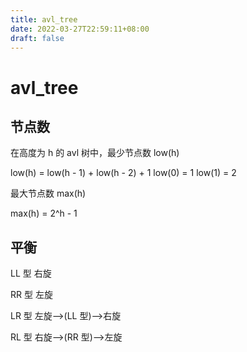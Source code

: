 ```yaml
---
title: avl_tree
date: 2022-03-27T22:59:11+08:00
draft: false
---
```


# avl_tree

## 节点数

在高度为 h 的 avl 树中，最少节点数 low(h)

low(h) = low(h - 1) + low(h - 2) + 1 low(0) = 1 low(1) = 2

最大节点数 max(h)

max(h) = 2^h - 1

## 平衡

LL 型 右旋

RR 型 左旋

LR 型 左旋-->(LL 型)-->右旋

RL 型 右旋-->(RR 型)-->左旋
